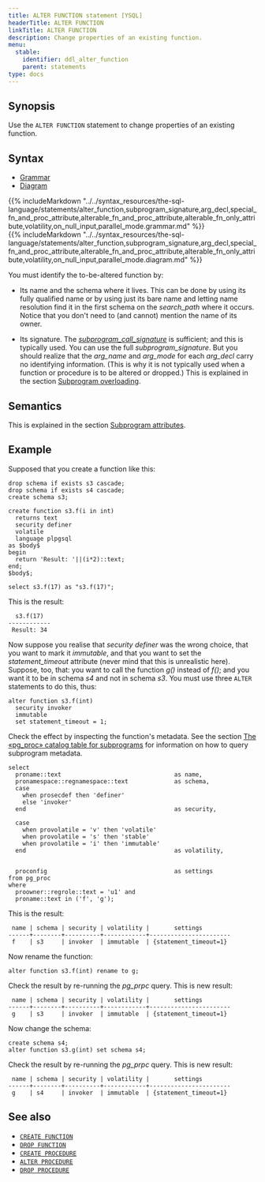```yaml
---
title: ALTER FUNCTION statement [YSQL]
headerTitle: ALTER FUNCTION
linkTitle: ALTER FUNCTION
description: Change properties of an existing function.
menu:
  stable:
    identifier: ddl_alter_function
    parent: statements
type: docs
---
```


## Synopsis

Use the `ALTER FUNCTION` statement to change properties of an existing function.

## Syntax

<ul class="nav nav-tabs nav-tabs-yb">
  <li>
    <a href="#grammar" class="nav-link active" id="grammar-tab" data-toggle="tab" role="tab" aria-controls="grammar" aria-selected="true">
      <i class="fa-solid fa-file-lines" aria-hidden="true"></i>
      Grammar
    </a>
  </li>
  <li>
    <a href="#diagram" class="nav-link" id="diagram-tab" data-toggle="tab" role="tab" aria-controls="diagram" aria-selected="false">
      <i class="fa-solid fa-diagram-project" aria-hidden="true"></i>
      Diagram
    </a>
  </li>
</ul>

<div class="tab-content">
  <div id="grammar" class="tab-pane fade show active" role="tabpanel" aria-labelledby="grammar-tab">
  {{% includeMarkdown "../../syntax_resources/the-sql-language/statements/alter_function,subprogram_signature,arg_decl,special_fn_and_proc_attribute,alterable_fn_and_proc_attribute,alterable_fn_only_attribute,volatility,on_null_input,parallel_mode.grammar.md" %}}
  </div>
  <div id="diagram" class="tab-pane fade" role="tabpanel" aria-labelledby="diagram-tab">
  {{% includeMarkdown "../../syntax_resources/the-sql-language/statements/alter_function,subprogram_signature,arg_decl,special_fn_and_proc_attribute,alterable_fn_and_proc_attribute,alterable_fn_only_attribute,volatility,on_null_input,parallel_mode.diagram.md" %}}
  </div>
</div>

You must identify the to-be-altered function by:

- Its name and the schema where it lives. This can be done by using its fully qualified name or by using just its bare name and letting name resolution find it in the first schema on the _search_path_ where it occurs. Notice that you don't need to (and cannot) mention the name of its owner.

- Its signature. The _[subprogram_call_signature](../../../user-defined-subprograms-and-anon-blocks/subprogram-overloading/#subprogram-call-signature)_ is sufficient; and this is typically used. You can use the full _subprogram_signature_. But you should realize that the _arg_name_ and _arg_mode_ for each _arg_decl_ carry no identifying information. (This is why it is not typically used when a function or procedure is to be altered or dropped.) This is explained in the section [Subprogram overloading](../../../user-defined-subprograms-and-anon-blocks/subprogram-overloading/).

## Semantics

This is explained in the section [Subprogram attributes](../../../user-defined-subprograms-and-anon-blocks/subprogram-attributes/).

## Example

Supposed that you create a function like this:

```plpgsql
drop schema if exists s3 cascade;
drop schema if exists s4 cascade;
create schema s3;

create function s3.f(i in int)
  returns text
  security definer
  volatile
  language plpgsql
as $body$
begin
  return 'Result: '||(i*2)::text;
end;
$body$;

select s3.f(17) as "s3.f(17)";
```

This is the result:

```output
  s3.f(17)
------------
 Result: 34
```

Now suppose you realise that _security definer_ was the wrong choice, that you want to mark it _immutable_, and that you want to set the _statement_timeout_ attribute (never mind that this is unrealistic here). Suppose, too, that: you want to call the function _g()_ instead of _f()_; and you want it to be in schema _s4_ and not in schema _s3_. You must use three `ALTER` statements to do this, thus:

```plpgsql
alter function s3.f(int)
  security invoker
  immutable
  set statement_timeout = 1;
```

Check the effect by inspecting the function's metadata. See the section [The «pg_proc» catalog table for subprograms](../../../user-defined-subprograms-and-anon-blocks/pg-proc-catalog-table/) for information on how to  query subprogram metadata.

```plpgsql
select
  proname::text                                as name,
  pronamespace::regnamespace::text             as schema,
  case
    when prosecdef then 'definer'
    else 'invoker'
  end                                          as security,

  case
    when provolatile = 'v' then 'volatile'
    when provolatile = 's' then 'stable'
    when provolatile = 'i' then 'immutable'
  end                                          as volatility,


  proconfig                                    as settings
from pg_proc
where
  proowner::regrole::text = 'u1' and
  proname::text in ('f', 'g');
```

This is the result:

```output
 name | schema | security | volatility |       settings
------+--------+----------+------------+-----------------------
 f    | s3     | invoker  | immutable  | {statement_timeout=1}
```

Now rename the function:

```plpgsql
alter function s3.f(int) rename to g;
```

Check the result by re-running the _pg_prpc_ query. This is new result:

```output
 name | schema | security | volatility |       settings
------+--------+----------+------------+-----------------------
 g    | s3     | invoker  | immutable  | {statement_timeout=1}
```

Now change the schema:


```plpgsql
create schema s4;
alter function s3.g(int) set schema s4;
```

Check the result by re-running the _pg_prpc_ query. This is new result:

```output
 name | schema | security | volatility |       settings
------+--------+----------+------------+-----------------------
 g    | s4     | invoker  | immutable  | {statement_timeout=1}
```

## See also

- [`CREATE FUNCTION`](../ddl_create_function)
- [`DROP FUNCTION`](../ddl_drop_function)
- [`CREATE PROCEDURE`](../ddl_create_procedure)
- [`ALTER PROCEDURE`](../ddl_alter_procedure)
- [`DROP PROCEDURE`](../ddl_drop_procedure)
